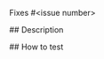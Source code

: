 <!--
  Thanks for making a pull request! 
  
  Before submitting, please read our contributing guidelines:
  https://github.com/unmock/unmock-orb#contributing

  Have any questions? 
  Feel free to ask in this PR and one of our maintainers will be happy to help 🙌
-->

Fixes #<issue number>

## Description

<!-- Write a brief description of the changes introduced by this PR -->

## How to test 

<!-- What steps can we take to test that your code is working properly -->
